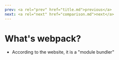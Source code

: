 ```yaml
---
prev: <a rel="prev" href="title.md">previous</a>
next: <a rel="next" href="comparison.md">next</a>
---
```


# What's <span class="name">webpack</span>?

- According to the website, it is a "<span class="name caps">module bundler</span>"

